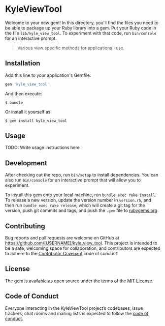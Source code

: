 # KyleViewTool

Welcome to your new gem! In this directory, you'll find the files you need to be able to package up your Ruby library into a gem. Put your Ruby code in the file `lib/kyle_view_tool`. To experiment with that code, run `bin/console` for an interactive prompt.

> Various view specific methods for applications I use.

## Installation

Add this line to your application's Gemfile:

```ruby
gem 'kyle_view_tool'
```

And then execute:

    $ bundle

Or install it yourself as:

    $ gem install kyle_view_tool

## Usage

TODO: Write usage instructions here

## Development

After checking out the repo, run `bin/setup` to install dependencies. You can also run `bin/console` for an interactive prompt that will allow you to experiment.

To install this gem onto your local machine, run `bundle exec rake install`. To release a new version, update the version number in `version.rb`, and then run `bundle exec rake release`, which will create a git tag for the version, push git commits and tags, and push the `.gem` file to [rubygems.org](https://rubygems.org).

## Contributing

Bug reports and pull requests are welcome on GitHub at https://github.com/[USERNAME]/kyle_view_tool. This project is intended to be a safe, welcoming space for collaboration, and contributors are expected to adhere to the [Contributor Covenant](http://contributor-covenant.org) code of conduct.

## License

The gem is available as open source under the terms of the [MIT License](https://opensource.org/licenses/MIT).

## Code of Conduct

Everyone interacting in the KyleViewTool project’s codebases, issue trackers, chat rooms and mailing lists is expected to follow the [code of conduct](https://github.com/[USERNAME]/kyle_view_tool/blob/master/CODE_OF_CONDUCT.md).
